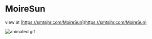 # MoireSun

view at [https://smtsjhr.com/MoireSun](https://smtsjhr.com/MoireSun)

![animated gif](https://github.com/smtsjhr/MoireSun/blob/master/MoireSun_300.gif)

